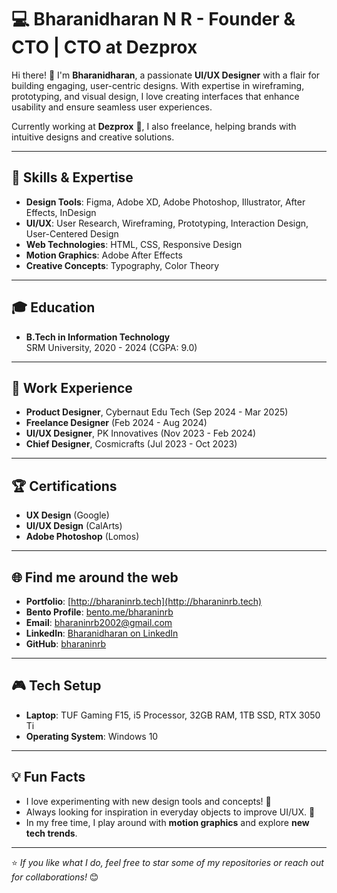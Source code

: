 # 💻 Bharanidharan N R - Founder & CTO | CTO at Dezprox

Hi there! 👋 I'm **Bharanidharan**, a passionate **UI/UX Designer** with a flair for building engaging, user-centric designs. With expertise in wireframing, prototyping, and visual design, I love creating interfaces that enhance usability and ensure seamless user experiences. 

Currently working at **Dezprox** 🚀, I also freelance, helping brands with intuitive designs and creative solutions.

---

## 🔧 Skills & Expertise
- **Design Tools**: Figma, Adobe XD, Adobe Photoshop, Illustrator, After Effects, InDesign  
- **UI/UX**: User Research, Wireframing, Prototyping, Interaction Design, User-Centered Design  
- **Web Technologies**: HTML, CSS, Responsive Design  
- **Motion Graphics**: Adobe After Effects  
- **Creative Concepts**: Typography, Color Theory  

---

## 🎓 Education  
- **B.Tech in Information Technology**  
  SRM University, 2020 - 2024 (CGPA: 9.0)

---

## 💼 Work Experience  
- **Product Designer**, Cybernaut Edu Tech (Sep 2024 - Mar 2025)  
- **Freelance Designer** (Feb 2024 - Aug 2024)  
- **UI/UX Designer**, PK Innovatives (Nov 2023 - Feb 2024)  
- **Chief Designer**, Cosmicrafts (Jul 2023 - Oct 2023)

---

## 🏆 Certifications  
- **UX Design** (Google)  
- **UI/UX Design** (CalArts)  
- **Adobe Photoshop** (Lomos)  

---

## 🌐 Find me around the web  
- **Portfolio**: [http://bharaninrb.tech](http://bharaninrb.tech)  
- **Bento Profile**: [bento.me/bharaninrb](https://bento.me/bharaninrb)  
- **Email**: bharaninrb2002@gmail.com  
- **LinkedIn**: [Bharanidharan on LinkedIn](https://linkedin.com/in/YOUR-LINK)  
- **GitHub**: [bharaninrb](https://github.com/YOUR-GITHUB)  

---

## 🎮 Tech Setup  
- **Laptop**: TUF Gaming F15, i5 Processor, 32GB RAM, 1TB SSD, RTX 3050 Ti  
- **Operating System**: Windows 10  

---

## 💡 Fun Facts  
- I love experimenting with new design tools and concepts! 🎨  
- Always looking for inspiration in everyday objects to improve UI/UX. 🧠  
- In my free time, I play around with **motion graphics** and explore **new tech trends**.  

---

⭐️ *If you like what I do, feel free to star some of my repositories or reach out for collaborations!* 😊
